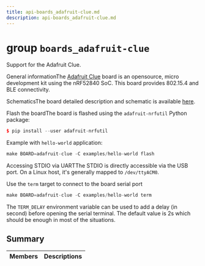 ```yaml
---
title: api-boards_adafruit-clue.md
description: api-boards_adafruit-clue.md
---
```

# group `boards_adafruit-clue` 

Support for the Adafruit Clue.

General informationThe [Adafruit Clue](https://www.adafruit.com/clue) board is an opensource, micro development kit using the nRF52840 SoC. This board provides 802.15.4 and BLE connectivity.

SchematicsThe board detailed description and schematic is available [here](https://github.com/adafruit/Adafruit-CLUE-PCB).

Flash the boardThe board is flashed using the `adafruit-nrfutil` Python package: 
```cpp
$ pip install --user adafruit-nrfutil
```

Example with `hello-world` application: 
```cpp
make BOARD=adafruit-clue -C examples/hello-world flash
```

Accessing STDIO via UARTThe STDIO is directly accessible via the USB port. On a Linux host, it's generally mapped to `/dev/ttyACM0`.

Use the `term` target to connect to the board serial port
```cpp
make BOARD=adafruit-clue -C examples/hello-world term
```

The `TERM_DELAY` environment variable can be used to add a delay (in second) before opening the serial terminal. The default value is 2s which should be enough in most of the situations.

## Summary

 Members                        | Descriptions                                
--------------------------------|---------------------------------------------

